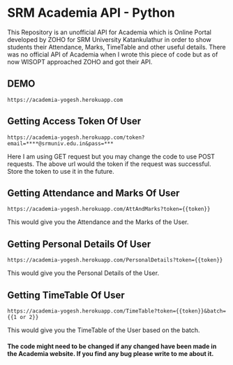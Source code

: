 # SRM Academia API - Python
This Repository is an unofficial API for Academia which is Online Portal developed by ZOHO for SRM University Katankulathur in order to show students their Attendance, Marks, TimeTable and other useful details. There was no official API of Academia when I wrote this piece of code but as of now WISOPT approached ZOHO and got their API.

## DEMO 
```
https://academia-yogesh.herokuapp.com
```

## Getting Access Token Of User
```
https://academia-yogesh.herokuapp.com/token?email=****@srmuniv.edu.in&pass=***
```
Here I am using GET request but you may change the code to use POST requests.
The above url would the token if the request was successful.
Store the token to use it in the future.

## Getting Attendance and Marks Of User
```
https://academia-yogesh.herokuapp.com/AttAndMarks?token={{token}}
```
This would give you the Attendance and the Marks of the User.

## Getting Personal Details Of User
```
https://academia-yogesh.herokuapp.com/PersonalDetails?token={{token}}
```
This would give you the Personal Details of the User.

## Getting TimeTable Of User
```
https://academia-yogesh.herokuapp.com/TimeTable?token={{token}}&batch={{1 or 2}}
```
This would give you the TimeTable of the User based on the batch.

#### The code might need to be changed if any changed have been made in the Academia website. If you find any bug please write to me about it.



